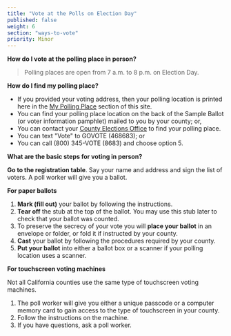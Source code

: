 ```yaml
---
title: "Vote at the Polls on Election Day"
published: false
weight: 6
section: "ways-to-vote"
priority: Minor
---
```

**How do I vote at the polling place in person?**  
> Polling places are open from 7 a.m. to 8 p.m. on Election Day.  

**How do I find my polling place?**   
- If you provided your voting address, then your polling location is printed here in the [My Polling Place](#item-my-polling-place) section of this site.  
- You can find your polling place location on the back of the Sample Ballot (or voter information pamphlet) mailed to you by your county; or,  
- You can contact your [County Elections Office](#section-election-office-contact) to find your polling place.  
- You can text "Vote" to GOVOTE (468683); or  
- You can call (800) 345-VOTE (8683) and choose option 5.  

**What are the basic steps for voting in person?**  

**Go to the registration table**. Say your name and address and sign the list of voters. A poll worker will give you a ballot.  

**For paper ballots**  
 1. **Mark (fill out)** your ballot by following the instructions.  
 2. **Tear off** the stub at the top of the ballot. You may use this stub later to check that your ballot was counted.  
 3. To preserve the secrecy of your vote you will **place your ballot** in an envelope or folder, or fold it if instructed by your county.  
 4. **Cast** your ballot by following the procedures required by your county.  
 5. **Put your ballot** into either a ballot box or a scanner if your polling location uses a scanner.  

**For touchscreen voting machines**  

Not all California counties use the same type of touchscreen voting machines.  
 1. The poll worker will give you either a unique passcode or a computer memory card to gain access to the type of touchscreen in your county.  
 2. Follow the instructions on the machine.  
 3. If you have questions, ask a poll worker.
